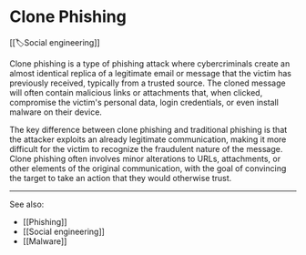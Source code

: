 
# Clone Phishing

[[🏷️Social engineering]]

Clone phishing is a type of phishing attack where cybercriminals create an almost identical replica of a legitimate email or message that the victim has previously received, typically from a trusted source. The cloned message will often contain malicious links or attachments that, when clicked, compromise the victim's personal data, login credentials, or even install malware on their device.

The key difference between clone phishing and traditional phishing is that the attacker exploits an already legitimate communication, making it more difficult for the victim to recognize the fraudulent nature of the message. Clone phishing often involves minor alterations to URLs, attachments, or other elements of the original communication, with the goal of convincing the target to take an action that they would otherwise trust.

---

See also:

- [[Phishing]]
- [[Social engineering]]
- [[Malware]]
